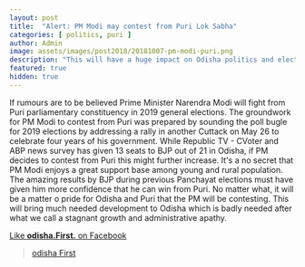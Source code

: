 ```yaml
---
layout: post
title:  "Alert: PM Modi may contest from Puri Lok Sabha"
categories: [ politics, puri ]
author: Admin
image: assets/images/post2018/20181007-pm-modi-puri.png
description: "This will have a huge impact on Odisha politics and election result."
featured: true
hidden: true
---
```


If rumours are to be believed Prime Minister Narendra Modi will fight from Puri parliamentary constituency in 2019 general elections. The groundwork for PM Modi to contest from Puri was prepared by sounding the poll bugle for 2019 elections by addressing a rally in another Cuttack on May 26 to celebrate four years of his government. While Republic TV - CVoter and ABP news survey has given 13 seats to BJP out of 21 in Odisha, if PM decides to contest from Puri this might further increase. It's a no secret that PM Modi enjoys a great support base among young and rural population. The amazing results by BJP during previous Panchayat elections must have given him more confidence that he can win from Puri. No matter what, it will be a matter o pride for Odisha and Puri that the PM will be contesting. This will bring much needed development to Odisha which is badly needed after what we call a stagnant growth and administrative apathy.



<a href="https://facebook.com/odishafirst">Like **odisha.First.** on Facebook</a>

<div class="fb-page" data-href="https://www.facebook.com/OdishaFirstOfficial" data-small-header="false" data-adapt-container-width="true" data-hide-cover="false" data-show-facepile="true"><blockquote cite="https://www.facebook.com/odishafirst" class="fb-xfbml-parse-ignore"><a href="https://www.facebook.com/odishafirst">odisha First</a></blockquote></div>



<div id="fb-root"></div>
<script>(function(d, s, id) {
  var js, fjs = d.getElementsByTagName(s)[0];
  if (d.getElementById(id)) return;
  js = d.createElement(s); js.id = id;
  js.src = 'https://connect.facebook.net/en_GB/sdk.js#xfbml=1&version=v3.1';
  fjs.parentNode.insertBefore(js, fjs);
}(document, 'script', 'facebook-jssdk'));</script>
